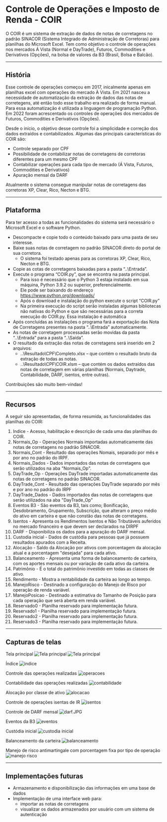 # Controle de Operações e Imposto de Renda - COIR
O COIR é um sistema de extração de dados de notas de corretagens no padrão SINACOR (Sistema Integrado de Administração de Corretoras) para planilhas do Microsoft Excel. Tem como objetivo o controle de operações nos mercados Á Vista (Normal e DayTrade), Futuros, Commodities e Derivativos (Opções), na bolsa de valores da B3 (Brasil, Bolsa e Balcão).

***
## História
Esse controle de operações começou em 2017, inicalmente apenas em planilhas excel com operações do mercado À Vista. Em 2021 nasceu a necessidade de automatização da extração de dados das notas de corretegens, até então todo esse trabalho era realizado de forma manual. Para essa automatização é utilizada a linguagem de programação Python. Em 2022 foram acrescentado os controles de operações dos mercados de Futuros, Commodities e Derivativos (Opções).

Desde o início, o objetivo desse controle foi a simplicidade e correção dos dados extraídos e contabilizados. Algumas das principais características do COIR são:
* Controle separado por CPF
* Possibilidade de contabilizar notas de corretagens de corretoras diferentes para um mesmo CPF
* Contabilizar operações para cada tipo de mercado (Á Vista, Futuros, Commodities e Derivativos)
* Apuração mensal da DARF

Atualmente o sistema consegue manipular notas de corretagens das corretoras XP, Clear, Rico, Necton e BTG.

***
## Plataforma
Para ter acesso a todas as funcionalidades do sistema será necessário o Microsoft Excel e o software Python.
* Descompacte e copie todo o conteúdo baixado para uma pasta de seu interesse.
* Baixe suas notas de corretagem no padrão SINACOR direto do portal de sua corretora.
   * O sistema foi testado apenas para as corretoras XP, Clear, Rico, Necton e BTG.
* Copie as cotas de corretagens baixadas para a pasta “..\Entrada”.
* Execute o programa “COIR.py”, que se encontra na pasta principal.
   * Para isso é necessário que o Python 3 estaja instalado em sua máquina, Python 3.9.2 ou superior, preferencialmente.
   * Ele pode ser baixando do endereço https://www.python.org/downloads/
   * Após o download e instalação do python execute o script “COIR.py”
   * Na primeira execução do script serão instaladas algumas bibliotecas não nativas do Python e que são necessárias para a correta execução do COIR.py. Essa instalação é automática
* Após concluídas as instalações o programa fará a exportação das Nota de Corretagens presentes na pasta “..\Entrada” automaticamente.
* As notas de corretagem processadas serão movidas da pasta “..\Entrada” para a pasta “..\Saída”.
* O resultado da extração das notas de corretagens será inserido em 2 arquivos:
   * ..\Resultado\CPF\Completo.xlsx – que contém o resultado bruto da extração de todas as notas.
   * ..\Resultado\CPF\COIR.xlsm – que contém os dados extraídos das notas de corretagem em várias planilhas (Normais, Daytrade, Contabilidade, DARF, isentos, entre outras).

Contribuições são muito bem-vindas!

***
## Recursos
A seguir são apresentadas, de forma resumida, as funcionalidades das planilhas do COIR:

1. Indice - Acesso, habilitação e descrição de cada uma das planilhas do COIR.
1. Normais_Op - Operações Normais importadas automaticamente das notas de corretagens no padrão SINACOR.
1. Normais_Cont - Resultado das operações Nomais, separado por mês e por ano no padrão do IRPF.
1. Normais_Dados - Dados importados das notas de corretagens que serão utilizados na aba "Normais_Op".
1. DayTrade_Op - Operações DayTrade importadas automaticamente das notas de corretagens no padrão SINACOR.
1. DayTrade_Cont - Resultado das operações DayTrade separado por mês e por ano no padrão do IRPF
1. DayTrade_Dados - Dados importados das notas de corretagens que serão utilizados na aba "DayTrade_Op"
1. Eventos B3 - São eventos da B3, tais como; Bonificação, Desdobramento, Grupamento, Subscrição, que alteram o preço médio do ativo em carteira e que não constão das notas de corretagens.
1. Isentos - Apresenta os Rendimentos Isentos e Não Tributáveis auferidos no mercado financeiro e que devem ser declarados na DIRPF
1. DARF - Disponibiliza os dados para a apuração do DARF mensal.
1. Custodia inicial - Dados de custódia para pessoas que já possuem resultados apurados com a Receita.
1. Alocação - Saldo da Alocação por ativos com porcentagem da alocação atual e a porcentagem "desejada" para cada ativo.
1. Balanceamento - Apresenta uma forma de balanceamento de carteira, com os aportes mensais ou por variação de cada ativo da carteira.
1. Patrimônio - É o total do patrimônio investido em todas as classes de ativo.
1. Rendimento - Mostra a rentabilidade da carteira ao longo ao tempo.
1. ManejoRisco - Destinado a configuração do Manejo de Risco por operação de renda variável.
1. ManejoPosicao - Destinado a estimativa do Tamanho de Posição para cada operação que será aberta em renda variável.
1. Reservado0 - Planilha reservado para implementação futura.
1. Reservado1 - Planilha reservado para implementação futura.
1. Reservado2 - Planilha reservado para implementação futura.
1. Reservado3 - Planilha reservado para implementação futura.

***
## Capturas de telas
Tela principal
![Tela principal](Apoio/Screenshots/tela-programa.JPG)
<img src="Apoio/Screenshots/tela-programa.JPG" alt="Tela principal">

Índice
![indice](Apoio/Screenshots/indice.JPG)

Controle das operações realizadas
![operacoes](Apoio/Screenshots/operacoes.JPG)

Contabilidade das operações realizadas
![contabilidade](Apoio/Screenshots/contabilidade.JPG)

Alocação por classe de ativo
![alocacao](Apoio/Screenshots/alocacao.JPG)

Controle de operações isentas de IR
![isentos](Apoio/Screenshots/isentos.JPG)

Controle de DARF mensal
![darf.JPG](Apoio/Screenshots/darf.JPG)

Eventos da B3
![eventos](Apoio/Screenshots/eventos.JPG)

Custódia inicial
![custodia inicial](Apoio/Screenshots/custodia-inicial.JPG)

Balanceamento da carteira
![balanceamento](Apoio/Screenshots/balanceamento.JPG)

Manejo de risco antimartingale com porcentagem fixa por tipo de operação
![manejo risco](Apoio/Screenshots/manejo-risco.JPG)

***
## Implementações futuras
* Armazenamento e disponibilização das informações em uma base de dados
* Implementação de uma interface web para:
   * importar as notas de corretagens
   * visualizar os dados armazenados por usuário com um sistema de autenticação